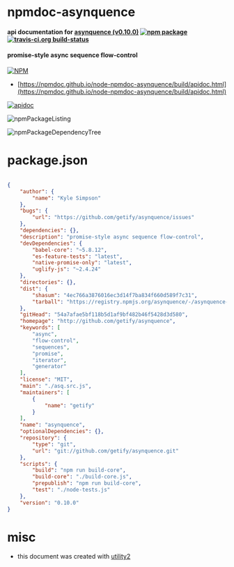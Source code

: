 # npmdoc-asynquence

#### api documentation for  [asynquence (v0.10.0)](http://github.com/getify/asynquence)  [![npm package](https://img.shields.io/npm/v/npmdoc-asynquence.svg?style=flat-square)](https://www.npmjs.org/package/npmdoc-asynquence) [![travis-ci.org build-status](https://api.travis-ci.org/npmdoc/node-npmdoc-asynquence.svg)](https://travis-ci.org/npmdoc/node-npmdoc-asynquence)

#### promise-style async sequence flow-control

[![NPM](https://nodei.co/npm/asynquence.png?downloads=true&downloadRank=true&stars=true)](https://www.npmjs.com/package/asynquence)

- [https://npmdoc.github.io/node-npmdoc-asynquence/build/apidoc.html](https://npmdoc.github.io/node-npmdoc-asynquence/build/apidoc.html)

[![apidoc](https://npmdoc.github.io/node-npmdoc-asynquence/build/screenCapture.buildCi.browser.%252Ftmp%252Fbuild%252Fapidoc.html.png)](https://npmdoc.github.io/node-npmdoc-asynquence/build/apidoc.html)

![npmPackageListing](https://npmdoc.github.io/node-npmdoc-asynquence/build/screenCapture.npmPackageListing.svg)

![npmPackageDependencyTree](https://npmdoc.github.io/node-npmdoc-asynquence/build/screenCapture.npmPackageDependencyTree.svg)



# package.json

```json

{
    "author": {
        "name": "Kyle Simpson"
    },
    "bugs": {
        "url": "https://github.com/getify/asynquence/issues"
    },
    "dependencies": {},
    "description": "promise-style async sequence flow-control",
    "devDependencies": {
        "babel-core": "~5.8.12",
        "es-feature-tests": "latest",
        "native-promise-only": "latest",
        "uglify-js": "~2.4.24"
    },
    "directories": {},
    "dist": {
        "shasum": "4ec766a3876016ec3d14f7ba834f660d589f7c31",
        "tarball": "https://registry.npmjs.org/asynquence/-/asynquence-0.10.0.tgz"
    },
    "gitHead": "54a7afae5bf118b5d1af9bf482b46f5428d3d580",
    "homepage": "http://github.com/getify/asynquence",
    "keywords": [
        "async",
        "flow-control",
        "sequences",
        "promise",
        "iterator",
        "generator"
    ],
    "license": "MIT",
    "main": "./asq.src.js",
    "maintainers": [
        {
            "name": "getify"
        }
    ],
    "name": "asynquence",
    "optionalDependencies": {},
    "repository": {
        "type": "git",
        "url": "git://github.com/getify/asynquence.git"
    },
    "scripts": {
        "build": "npm run build-core",
        "build-core": "./build-core.js",
        "prepublish": "npm run build-core",
        "test": "./node-tests.js"
    },
    "version": "0.10.0"
}
```



# misc
- this document was created with [utility2](https://github.com/kaizhu256/node-utility2)
